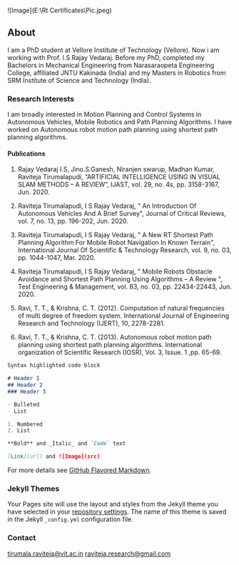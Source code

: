 ![Image](E:\Rt Certificates\Pic.jpeg)

## About

I am a PhD student at Vellore Institute of Technology (Vellore). Now i am working with Prof. I.S Rajay Vedaraj. Before my PhD, completed my Bachelors in Mechanical Engineering from Narasaraopeta Engineering College, affiliated JNTU Kakinada (India) and my Masters in Robotics from SRM Institute of Science and Technology (India).

### Research Interests

I am broadly interested in Motion Planning and Control Systems in Autonomous Vehicles, Mobile Robotics and Path Planning Algorithms. I have worked on Autonomous robot motion path planning using shortest path planning algorithms. 

#### Publications

1. Rajay Vedaraj I.S, Jino.S.Ganesh, Niranjen swarup, Madhan Kumar, Raviteja Tirumalapudi, “ARTIFICIAL INTELLIGENCE USING IN VISUAL SLAM METHODS – A REVIEW”, IJAST, vol. 29, no. 4s, pp. 3158-3167, Jun. 2020.

2. Raviteja Tirumalapudi, I S Rajay Vedaraj, " An Introduction Of Autonomous Vehicles And A Brief Survey", Journal of Critical Reviews, vol. 7, no. 13, pp. 196-202, Jun. 2020. 

3. Raviteja Tirumalapudi, I S Rajay Vedaraj, " A New RT Shortest Path Planning Algorithm For Mobile Robot Navigation In Known Terrain", International Journal Of Scientific & Technology Research, vol. 9, no. 03, pp. 1044-1047, Mar. 2020.

4. Raviteja Tirumalapudi, I S Rajay Vedaraj, " Mobile Robots Obstacle Avoidance and Shortest Path Planning Using Algorithms – A Review ", Test Engineering & Management, vol. 83, no. 03, pp. 22434-22443, Jun. 2020.

5. Ravi, T. T., & Krishna, C. T. (2012). Computation of natural frequencies of multi degree of freedom system. International Journal of Engineering Research and Technology (IJERT), 10, 2278-2281.

6. Ravi, T. T., & Krishna, C. T. (2013). Autonomous robot motion path planning using shortest path planning algorithms. International organization of Scientific Research (IOSR), Vol. 3, Issue. 1 ,pp. 65-69.



```markdown
Syntax highlighted code block

# Header 1
## Header 2
### Header 3

- Bulleted
- List

1. Numbered
2. List

**Bold** and _Italic_ and `Code` text

[Link](url) and ![Image](src)
```

For more details see [GitHub Flavored Markdown](https://guides.github.com/features/mastering-markdown/).

### Jekyll Themes

Your Pages site will use the layout and styles from the Jekyll theme you have selected in your [repository settings](https://github.com/Raviteja-T/My-Profile/settings). The name of this theme is saved in the Jekyll `_config.yml` configuration file.

### Contact

tirumala.raviteja@vit.ac.in
raviteja.research@gmail.com

